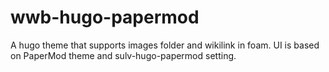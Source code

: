 # wwb-hugo-papermod
A hugo theme that supports images folder and wikilink in foam. UI is based on PaperMod theme and sulv-hugo-papermod setting.